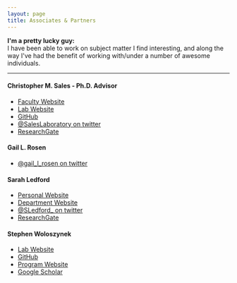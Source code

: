 ```yaml
---
layout: page
title: Associates & Partners
---
```


**I'm a pretty lucky guy:**   
I have been able to work on subject matter I find interesting, and along the way I've had the benefit of working with/under a number of awesome individuals. 
___   


#### Christopher M. Sales - Ph.D. Advisor   
* [Faculty Website](http://drexel.edu/cae/contact/faculty/SalesChristopher/)
* [Lab Website](http://microbes.cae.drexel.edu/)
* [GitHub](https://github.com/cmsales)
* [@SalesLaboratory on twitter](https://twitter.com/SalesLaboratory)
* [ResearchGate]()


#### Gail L. Rosen    
* [@gail_l_rosen on twitter](https://twitter.com/gail_l_rosen)


#### Sarah Ledford    
* [Personal Website](https://sarahhledford.weebly.com/)
* [Department Website](https://ees.cst.temple.edu/)
* [@SLedford_ on twitter](https://twitter.com/SLedford_)
* [ResearchGate](https://www.researchgate.net/profile/Sarah_Ledford)



#### Stephen Woloszynek     
* [Lab Website](httvp://drexeleesi.com/)
* [GitHub](https://github.com/sw1)
* [Program Website](http://drexel.edu/medicine/academics/dual-degree-programs/md-phd/students-alumni/)
* [Google Scholar](https://scholar.google.com/citations?user=-Lb6e_YAAAAJ&hl=en)


